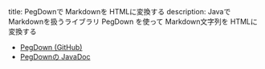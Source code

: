 title: PegDownで Markdownを HTMLに変換する
description: Javaで Markdownを扱うライブラリ PegDown を使って Markdown文字列を HTMLに変換する

- [PegDown (GitHub)](https://github.com/sirthias/pegdown)
- [PegDownの JavaDoc](http://www.decodified.com/pegdown/api/org/pegdown/package-summary.html)
